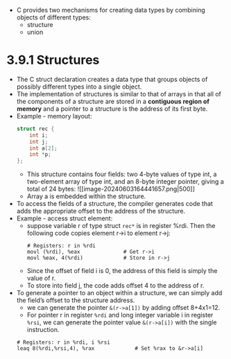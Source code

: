* C provides two mechanisms for creating data types by combining objects of different types:
	* structure
	* union
# 3.9.1 Structures
* The C struct declaration creates a data type that groups objects of possibly different types into a single object.
* The implementation of structures is similar to that of arrays in that all of the components of a structure are stored in a **contiguous region of memory** and a pointer to a structure is the address of its first byte.
* Example - memory layout:
	```c
	struct rec {
		int i;
		int j;
		int a[2];
		int *p;
	};
	```
	* This structure contains four fields: two 4-byte values of type int, a two-element array of type int, and an 8-byte integer pointer, giving a total of 24 bytes:
		![[image-20240603164441657.png|500]]
	* Array a is embedded within the structure.
* To access the fields of a structure, the compiler generates code that adds the appropriate offset to the address of the structure.
* Example - access struct element:
	* suppose variable r of type struct `rec*` is in register %rdi. Then the following code copies element r->i to element r->j:
		```z80
		# Registers: r in %rdi
		movl (%rdi), %eax              # Get r->i
		movl %eax, 4(%rdi)             # Store in r->j
		```
	* Since the offset of field i is 0, the address of this field is simply the value of r. 
	* To store into field j, the code adds offset 4 to the address of r.
* To generate a pointer to an object within a structure, we can simply add the field’s offset to the structure address.
	* we can generate the pointer `&(r->a[1])` by adding offset 8+4x1=12.
	* For pointer r in register `%rdi` and long integer variable i in register `%rsi`, we can generate the pointer value `&(r->a[i])` with the single instruction.
	```z80
	# Registers: r in %rdi, i %rsi
	leaq 8(%rdi,%rsi,4), %rax             # Set %rax to &r->a[i]
	```
